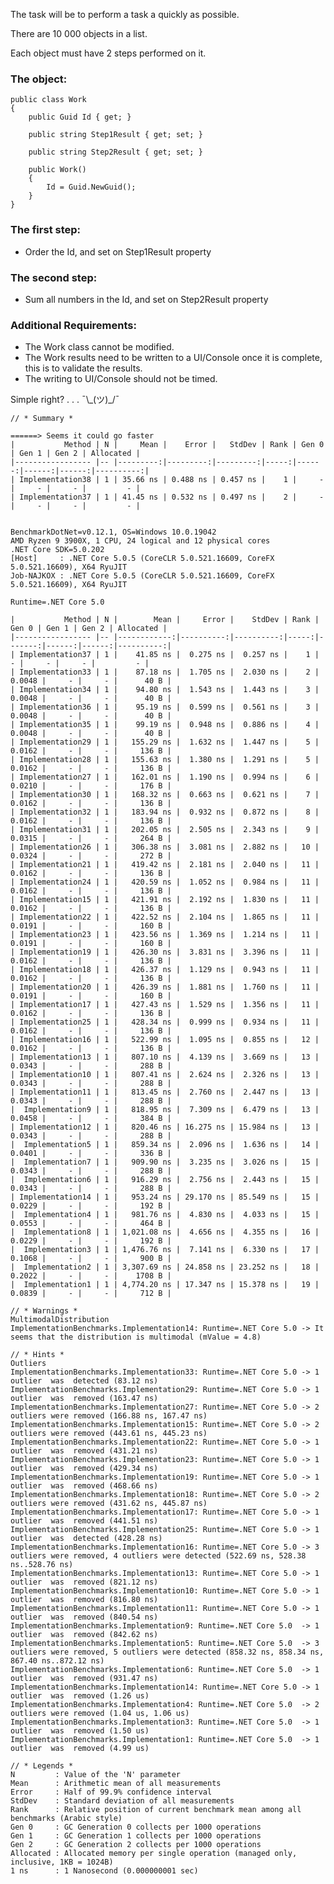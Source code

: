 The task will be to perform a task a quickly as possible.

There are 10 000 objects in a list.

Each object must have 2 steps performed on it.

### The object:

    public class Work
    {
        public Guid Id { get; }

        public string Step1Result { get; set; }

        public string Step2Result { get; set; }

        public Work()
        {
            Id = Guid.NewGuid();
        }
    }
### The first step:
-	Order the Id, and set on Step1Result property
### The second step:
-	Sum all numbers in the Id, and set on Step2Result property
### Additional Requirements:
-	The Work class cannot be modified.
-	The Work results need to be written to a UI/Console once it is complete, this is to validate the results.
  - The writing to UI/Console should not be timed.


Simple right? . . . ¯\\\_(ツ)\_/¯

    // * Summary *

    ======> Seems it could go faster
    |           Method | N |     Mean |    Error |   StdDev | Rank | Gen 0 | Gen 1 | Gen 2 | Allocated |
    |----------------- |-- |---------:|---------:|---------:|-----:|------:|------:|------:|----------:|
    | Implementation38 | 1 | 35.66 ns | 0.488 ns | 0.457 ns |    1 |     - |     - |     - |         - |
    | Implementation37 | 1 | 41.45 ns | 0.532 ns | 0.497 ns |    2 |     - |     - |     - |         - |


    BenchmarkDotNet=v0.12.1, OS=Windows 10.0.19042
    AMD Ryzen 9 3900X, 1 CPU, 24 logical and 12 physical cores
    .NET Core SDK=5.0.202
    [Host]     : .NET Core 5.0.5 (CoreCLR 5.0.521.16609, CoreFX 5.0.521.16609), X64 RyuJIT
    Job-NAJKOX : .NET Core 5.0.5 (CoreCLR 5.0.521.16609, CoreFX 5.0.521.16609), X64 RyuJIT
    
    Runtime=.NET Core 5.0
    
    |           Method | N |        Mean |     Error |    StdDev | Rank |  Gen 0 | Gen 1 | Gen 2 | Allocated |
    |----------------- |-- |------------:|----------:|----------:|-----:|-------:|------:|------:|----------:|
    | Implementation37 | 1 |    41.85 ns |  0.275 ns |  0.257 ns |    1 |      - |     - |     - |         - |
    | Implementation33 | 1 |    87.18 ns |  1.705 ns |  2.030 ns |    2 | 0.0048 |     - |     - |      40 B |
    | Implementation34 | 1 |    94.80 ns |  1.543 ns |  1.443 ns |    3 | 0.0048 |     - |     - |      40 B |
    | Implementation36 | 1 |    95.19 ns |  0.599 ns |  0.561 ns |    3 | 0.0048 |     - |     - |      40 B |
    | Implementation35 | 1 |    99.19 ns |  0.948 ns |  0.886 ns |    4 | 0.0048 |     - |     - |      40 B |
    | Implementation29 | 1 |   155.29 ns |  1.632 ns |  1.447 ns |    5 | 0.0162 |     - |     - |     136 B |
    | Implementation28 | 1 |   155.63 ns |  1.380 ns |  1.291 ns |    5 | 0.0162 |     - |     - |     136 B |
    | Implementation27 | 1 |   162.01 ns |  1.190 ns |  0.994 ns |    6 | 0.0210 |     - |     - |     176 B |
    | Implementation30 | 1 |   168.32 ns |  0.663 ns |  0.621 ns |    7 | 0.0162 |     - |     - |     136 B |
    | Implementation32 | 1 |   183.94 ns |  0.932 ns |  0.872 ns |    8 | 0.0162 |     - |     - |     136 B |
    | Implementation31 | 1 |   202.05 ns |  2.505 ns |  2.343 ns |    9 | 0.0315 |     - |     - |     264 B |
    | Implementation26 | 1 |   306.38 ns |  3.081 ns |  2.882 ns |   10 | 0.0324 |     - |     - |     272 B |
    | Implementation21 | 1 |   419.42 ns |  2.181 ns |  2.040 ns |   11 | 0.0162 |     - |     - |     136 B |
    | Implementation24 | 1 |   420.59 ns |  1.052 ns |  0.984 ns |   11 | 0.0162 |     - |     - |     136 B |
    | Implementation15 | 1 |   421.91 ns |  2.192 ns |  1.830 ns |   11 | 0.0162 |     - |     - |     136 B |
    | Implementation22 | 1 |   422.52 ns |  2.104 ns |  1.865 ns |   11 | 0.0191 |     - |     - |     160 B |
    | Implementation23 | 1 |   423.56 ns |  1.369 ns |  1.214 ns |   11 | 0.0191 |     - |     - |     160 B |
    | Implementation19 | 1 |   426.30 ns |  3.831 ns |  3.396 ns |   11 | 0.0162 |     - |     - |     136 B |
    | Implementation18 | 1 |   426.37 ns |  1.129 ns |  0.943 ns |   11 | 0.0162 |     - |     - |     136 B |
    | Implementation20 | 1 |   426.39 ns |  1.881 ns |  1.760 ns |   11 | 0.0191 |     - |     - |     160 B |
    | Implementation17 | 1 |   427.43 ns |  1.529 ns |  1.356 ns |   11 | 0.0162 |     - |     - |     136 B |
    | Implementation25 | 1 |   428.34 ns |  0.999 ns |  0.934 ns |   11 | 0.0162 |     - |     - |     136 B |
    | Implementation16 | 1 |   522.99 ns |  1.095 ns |  0.855 ns |   12 | 0.0162 |     - |     - |     136 B |
    | Implementation13 | 1 |   807.10 ns |  4.139 ns |  3.669 ns |   13 | 0.0343 |     - |     - |     288 B |
    | Implementation10 | 1 |   807.41 ns |  2.624 ns |  2.326 ns |   13 | 0.0343 |     - |     - |     288 B |
    | Implementation11 | 1 |   813.45 ns |  2.760 ns |  2.447 ns |   13 | 0.0343 |     - |     - |     288 B |
    |  Implementation9 | 1 |   818.95 ns |  7.309 ns |  6.479 ns |   13 | 0.0458 |     - |     - |     384 B |
    | Implementation12 | 1 |   820.46 ns | 16.275 ns | 15.984 ns |   13 | 0.0343 |     - |     - |     288 B |
    |  Implementation5 | 1 |   859.34 ns |  2.096 ns |  1.636 ns |   14 | 0.0401 |     - |     - |     336 B |
    |  Implementation7 | 1 |   909.90 ns |  3.235 ns |  3.026 ns |   15 | 0.0343 |     - |     - |     288 B |
    |  Implementation6 | 1 |   916.29 ns |  2.756 ns |  2.443 ns |   15 | 0.0343 |     - |     - |     288 B |
    | Implementation14 | 1 |   953.24 ns | 29.170 ns | 85.549 ns |   15 | 0.0229 |     - |     - |     192 B |
    |  Implementation4 | 1 |   981.76 ns |  4.830 ns |  4.033 ns |   15 | 0.0553 |     - |     - |     464 B |
    |  Implementation8 | 1 | 1,021.08 ns |  4.656 ns |  4.355 ns |   16 | 0.0229 |     - |     - |     192 B |
    |  Implementation3 | 1 | 1,476.76 ns |  7.141 ns |  6.330 ns |   17 | 0.1068 |     - |     - |     900 B |
    |  Implementation2 | 1 | 3,307.69 ns | 24.858 ns | 23.252 ns |   18 | 0.2022 |     - |     - |    1708 B |
    |  Implementation1 | 1 | 4,774.20 ns | 17.347 ns | 15.378 ns |   19 | 0.0839 |     - |     - |     712 B |
    
    // * Warnings *
    MultimodalDistribution
    ImplementationBenchmarks.Implementation14: Runtime=.NET Core 5.0 -> It seems that the distribution is multimodal (mValue = 4.8)
    
    // * Hints *
    Outliers
    ImplementationBenchmarks.Implementation33: Runtime=.NET Core 5.0 -> 1 outlier  was  detected (83.12 ns)
    ImplementationBenchmarks.Implementation29: Runtime=.NET Core 5.0 -> 1 outlier  was  removed (163.47 ns)
    ImplementationBenchmarks.Implementation27: Runtime=.NET Core 5.0 -> 2 outliers were removed (166.88 ns, 167.47 ns)
    ImplementationBenchmarks.Implementation15: Runtime=.NET Core 5.0 -> 2 outliers were removed (443.61 ns, 445.23 ns)
    ImplementationBenchmarks.Implementation22: Runtime=.NET Core 5.0 -> 1 outlier  was  removed (431.21 ns)
    ImplementationBenchmarks.Implementation23: Runtime=.NET Core 5.0 -> 1 outlier  was  removed (429.34 ns)
    ImplementationBenchmarks.Implementation19: Runtime=.NET Core 5.0 -> 1 outlier  was  removed (468.66 ns)
    ImplementationBenchmarks.Implementation18: Runtime=.NET Core 5.0 -> 2 outliers were removed (431.62 ns, 445.87 ns)
    ImplementationBenchmarks.Implementation17: Runtime=.NET Core 5.0 -> 1 outlier  was  removed (441.51 ns)
    ImplementationBenchmarks.Implementation25: Runtime=.NET Core 5.0 -> 1 outlier  was  detected (428.28 ns)
    ImplementationBenchmarks.Implementation16: Runtime=.NET Core 5.0 -> 3 outliers were removed, 4 outliers were detected (522.69 ns, 528.38 ns..528.76 ns)
    ImplementationBenchmarks.Implementation13: Runtime=.NET Core 5.0 -> 1 outlier  was  removed (821.12 ns)
    ImplementationBenchmarks.Implementation10: Runtime=.NET Core 5.0 -> 1 outlier  was  removed (816.80 ns)
    ImplementationBenchmarks.Implementation11: Runtime=.NET Core 5.0 -> 1 outlier  was  removed (840.54 ns)
    ImplementationBenchmarks.Implementation9: Runtime=.NET Core 5.0  -> 1 outlier  was  removed (842.62 ns)
    ImplementationBenchmarks.Implementation5: Runtime=.NET Core 5.0  -> 3 outliers were removed, 5 outliers were detected (858.32 ns, 858.34 ns, 867.40 ns..872.12 ns)
    ImplementationBenchmarks.Implementation6: Runtime=.NET Core 5.0  -> 1 outlier  was  removed (931.47 ns)
    ImplementationBenchmarks.Implementation14: Runtime=.NET Core 5.0 -> 1 outlier  was  removed (1.26 us)
    ImplementationBenchmarks.Implementation4: Runtime=.NET Core 5.0  -> 2 outliers were removed (1.04 us, 1.06 us)
    ImplementationBenchmarks.Implementation3: Runtime=.NET Core 5.0  -> 1 outlier  was  removed (1.50 us)
    ImplementationBenchmarks.Implementation1: Runtime=.NET Core 5.0  -> 1 outlier  was  removed (4.99 us)
    
    // * Legends *
    N         : Value of the 'N' parameter
    Mean      : Arithmetic mean of all measurements
    Error     : Half of 99.9% confidence interval
    StdDev    : Standard deviation of all measurements
    Rank      : Relative position of current benchmark mean among all benchmarks (Arabic style)
    Gen 0     : GC Generation 0 collects per 1000 operations
    Gen 1     : GC Generation 1 collects per 1000 operations
    Gen 2     : GC Generation 2 collects per 1000 operations
    Allocated : Allocated memory per single operation (managed only, inclusive, 1KB = 1024B)
    1 ns      : 1 Nanosecond (0.000000001 sec)



